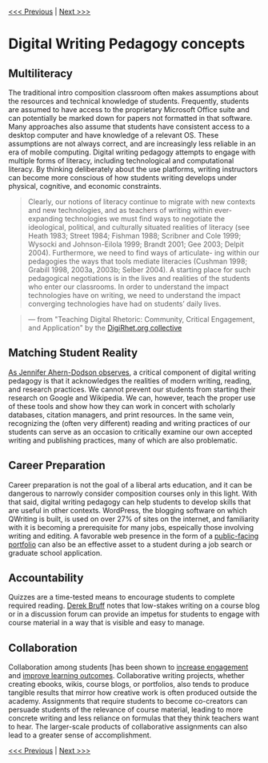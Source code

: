 [<<< Previous](writing.md) | [Next >>>](wordpress.md)

# Digital Writing Pedagogy concepts

## Multiliteracy

The traditional intro composition classroom often makes assumptions about the resources and technical knowledge of students. Frequently, students are assumed to have access to the proprietary Microsoft Office suite and can potentially be marked down for papers not formatted in that software. Many approaches also assume that students have consistent access to a desktop computer and have knowledge of a relevant OS. These assumptions are not always correct, and are increasingly less reliable in an era of mobile computing. Digital writing pedagogy attempts to engage with multiple forms of literacy, including technological and computational literacy. By thinking deliberately about the use platforms, writing instructors can become more conscious of how students writing develops under physical, cognitive, and economic constraints.

> Clearly, our notions of literacy continue to migrate with new contexts and new technologies, and as teachers of writing within ever-expanding technologies we must find ways to negotiate the ideological, political, and culturally situated realities of literacy (see Heath 1983; Street 1984; Fishman 1988; Scribner and Cole 1999; Wysocki and Johnson-Eilola 1999; Brandt 2001; Gee 2003; Delpit 2004). Furthermore, we need to find ways of articulate- ing within our pedagogies the ways that tools mediate literacies (Cushman 1998; Grabill 1998, 2003a, 2003b; Selber 2004). A starting place for such pedagogical negotiations is in the lives and realities of the students who enter our classrooms. In order to understand the impact technologies have on writing, we need to understand the impact converging technologies have had on students’ daily lives.

> — from "Teaching Digital Rhetoric: Community, Critical Engagement, and Application" by the [DigiRhet.org collective](http://www.digitalwriting.org/digirhet/)

## Matching Student Reality 

[As Jennifer Ahern-Dodson observes](https://sites.duke.edu/lamptwp/2014/09/28/345/), a critical component of digital writing pedagogy is that it acknowledges the realities of modern writing, reading, and research practices. We cannot prevent our students from starting their research on Google and Wikipedia. We can, however, teach the proper use of these tools and show how they can work in concert with scholarly databases, citation managers, and print resources. In the same vein, recognizing the (often very different) reading and writing practices of our students can serve as an occasion to critically examine our own accepted writing and publishing practices, many of which are also problematic.

## Career Preparation

Career preparation is not the goal of a liberal arts education, and it can be dangerous to narrowly consider composition courses only in this light. With that said, digital writing pedagogy can help students to develop skills that are useful in other contexts. WordPress, the blogging software on which QWriting is built, is used on over 27% of sites on the internet, and familiarity with it is becoming a prerequisite for many jobs, espeically those involving writing and editing. A favorable web presence in the form of a [public-facing portfolio](http://www.chronicle.com/blogs/profhacker/electronic-portfolios-for-student-learning/31434) can also be an effective asset to a student during a job search or graduate school application.

## Accountability

Quizzes are a time-tested means to encourage students to complete required reading. [Derek Bruff](http://www.chronicle.com/blogs/profhacker/getting-students-to-do-the-reading-pre-class-quizzes-on-wordpress/23066) notes that low-stakes writing on a course blog or in a discussion forum can provide an impetus for students to engage with course material in a way that is visible and easy to manage.

## Collaboration

Collaboration among students [has been shown to [increase engagement](http://blog.reyjunco.com/pdf/JuncoElavskyHeibergerTwitterCollaboration.pdf) and [improve learning outcomes](http://images.pearsonassessments.com/images/tmrs/Collaboration-Review.pdf). Collaborative writing projects, whether creating ebooks, wikis, course blogs, or portfolios, also tends to produce tangible results that mirror how creative work is often produced outside the academy. Assignments that require students to become co-creators can persuade students of the relevance of course material, leading to more concrete writing and less reliance on formulas that they think teachers want to hear. The larger-scale products of collaborative assignments can also lead to a greater sense of accomplishment.

[<<< Previous](writing.md) | [Next >>>](wordpress.md)
